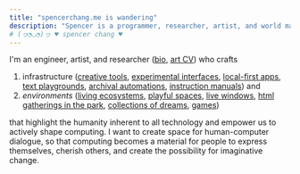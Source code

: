 ```yaml
---
title: "𝚜𝚙𝚎𝚗𝚌𝚎𝚛𝚌𝚑𝚊𝚗𝚐.𝚖𝚎 𝚒𝚜 𝚠𝚊𝚗𝚍𝚎𝚛𝚒𝚗𝚐"
description: "Spencer is a programmer, researcher, artist, and world maker in San Francisco. He creates playful and intimate software and words to imagine alternative futures of computing."
# (っ◔◡◔)っ ♥ spencer chang ♥
---
```


<script>
const workDescription =`
- I spend my days
- imagining <a href="https://spencerchang.substack.com/p/towards-flight">communal computing</a> futures,
  - imagining <a href="https://spencerchang.substack.com/p/towards-flight">communal computing</a> futures,
  - through 
  - internet environments and solidarity infrastructure,
    - internet environments and solidarity infrastructure,
    - the kinds with new ways for <a href="https://tiny-inter.net/">making space</a> on the internet, 
      - the kinds with new ways for <a href="https://tiny-inter.net/">making space</a> and <a href="https://playhtml.fun">relating to each other</a> on the internet,
    - and community-owned, <a href="https://spencerchang.substack.com/p/ti-10-make-small-web-tools">small-scale</a> infrastructure.
- Before, I 
- crafted
  - designed and developed
- tools for tinkers
  - full-stack systems for a creative tool
- at <a id="coda" href="https://coda.io">Coda</a> for several years
  - at <a id="coda" href="https://coda.io">Coda</a> for several years (I built out our <a href="/posts/rituals-remixing">custom templates platform</a> and helped extend the <a href="https://coda.io/packs">Packs platform</a>)
    - tools for tinkers at <a id="coda" href="https://coda.io">Coda</a> for several years (I built out our <a href="/posts/rituals-remixing">custom templates platform</a> and helped extend the <a href="https://coda.io/packs">Packs platform</a> so that anyone can extend Coda's capabilities, maintaining an <a href="https://github.com/coda/packs-sdk">open-source SDK</a>)
- and conjured 
- interactive essays and poetic tools at <a href="https://verses.xyz" id="verses">verses</a>.
  - interactive essays and poetic tools at <a href="https://verses.xyz" id="verses">verses</a>
  - (I co-stewarded the creation of <b id="pluriverse"><a href="https://pluriverse.world">pluriverse.world</a></b>).
    - (I co-stewarded the creation of <b id="pluriverse"><a href="https://pluriverse.world">pluriverse.world</a></b>
    - and created our <a href="https://poems.verses.xyz">transforming text playground</a>). 
`;
let node = createTelescopicTextFromBulletedList(workDescription, {textMode: TextMode.Html});
const container = document.getElementById("expandingWork")
container.appendChild(node);
</script>


I'm an engineer, artist, and researcher (<a href="/about">bio</a>, <a href="https://docs.google.com/document/d/1IX3UIaOtp8la1eDbmkBS0tXekS1VKkuvZpyfBkTVCyA">art CV</a>) who crafts
1. infrastructure (<a href="https://github.com/spencerc99/playhtml">creative tools</a>, <a href="https://spencerchang.substack.com/p/tangible-computing">experimental interfaces</a>, <a href="https://gather.directory/">local-first apps</a>, <a href="http://poems.verses.xyz/test">text playgrounds</a>, <a href="https://spencers.cafe/projects/i-love-living">archival automations</a>, <a href="https://syllabusproject.org/syllabus-for-taking-an-internet-walk/">instruction manuals</a>) and 
2. <i>environments</i> (<a href="https://htmls.garden/">living ecosystems</a>, <a href="https://playhtml.fun/fridge.html">playful spaces</a>, <a href="https://cursorwatch.ing/">live windows</a>, <a href="https://html-portal.vercel.app/">html gatherings in the park</a>, <a href="https://we-b.site">collections of dreams</a>, <a href="https://www.spencerchang.me/pacman-poem/">games</a>)

that highlight the humanity inherent to all technology and empower us to actively shape computing. I want to create space for human-computer dialogue, so that computing becomes a material for people to express themselves, cherish others, and create the possibility for imaginative change.

